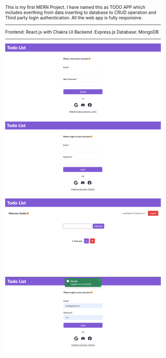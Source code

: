 This is my first MERN Project. I have named this as TODO APP which includes everthing from data inserting to database to CRUD operation and Third party login authentication. All the web app is fully responsive.

-------------------------------------------------------

Frontend: React.js with Chakra UI
Backend :Express.js
Database: MongoDB

-------------------------------------------------------

![alt text](image-1.png)
![alt text](image.png)
![alt text](image-2.png)
![alt text](image-3.png)